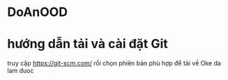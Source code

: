 # DoAnOOD
# hướng dẫn tải và cài đặt Git
truy cập https://git-scm.com/ rồi chọn phiên bản phù hợp để tải về
Oke da lam duoc
